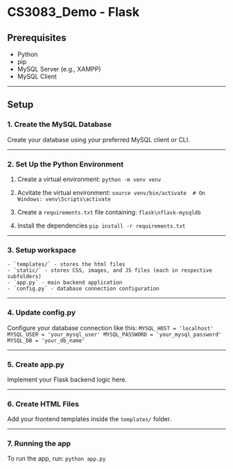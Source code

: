 # CS3083_Demo - Flask

## Prerequisites
- Python
- pip
- MySQL Server (e.g., XAMPP)
- MySQL Client

---

## Setup

### 1. Create the MySQL Database
Create your database using your preferred MySQL client or CLI.

---

### 2. Set Up the Python Environment

1. Create a virtual environment:
   ```python -m venv venv```

2. Acvitate the virtual environment:
   ```source venv/bin/activate  # On Windows: venv\Scripts\activate```

3. Create a `requirements.txt` file containing:
   ```flask\nflask-mysqldb```

5. Install the dependencies
   ```pip install -r requirements.txt```

---

### 3. Setup workspace
    - `templates/` - stores the html files
    - `static/` - stores CSS, images, and JS files (each in respective subfolders)
    - `app.py` - main backend application
    - `config.py` - database connection configuration

---

### 4. Update config.py
Configure your database connection like this:
    ```MYSQL_HOST = 'localhost'
        MYSQL_USER = 'your_mysql_user'
        MYSQL_PASSWORD = 'your_mysql_password'
        MYSQL_DB = 'your_db_name'```

---

### 5. Create app.py
Implement your Flask backend logic here.

---

### 6. Create HTML Files 
Add your frontend templates inside the `templates/` folder.

---

### 7. Running the app
To run the app, run: 
    ```python app.py```

